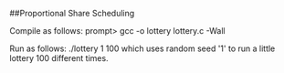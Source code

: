 ##Proportional Share Scheduling

Compile as follows:
		prompt> gcc -o lottery lottery.c -Wall

Run as follows:
		./lottery 1 100
which uses random seed '1' to run a little lottery 100 different times.
